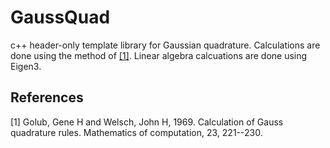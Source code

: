 # GaussQuad


c++ header-only template library for Gaussian quadrature. Calculations are done using the method of  [[1]](#1). Linear algebra calcuations are done using Eigen3.

## References
<a id="1">[1]</a> 
Golub, Gene H and Welsch, John H, 1969.
Calculation of Gauss quadrature rules. 
Mathematics of computation, 23, 221--230.


